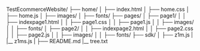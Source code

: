 
TestEcommerceWebsite/
├── home/
│   ├── index.html
│   ├── home.css
│   ├── home.js
│   ├── images/
│   ├── fonts/
├── pages/
│   ├── page1/
│   │   ├── indexpage1.html
│   │   ├── page1.css
│   │   ├── page1.js
│   │   ├── images/
│   │   ├── fonts/
│   ├── page2/
│   │   ├── indexpage2.html
│   │   ├── page2.css
│   │   ├── page2.js
│   │   ├── images/
│   │   ├── fonts/
├── sdk/
│   ├── z1m.js
|   |__ z1ms.js
|
├── README.md
|__ tree.txt


